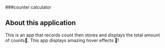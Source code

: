 ###counter calculator

## About this application

This is an app that records count then stores and displays the total amount of counts💜. This app displays amazing hover effects 🎉!
